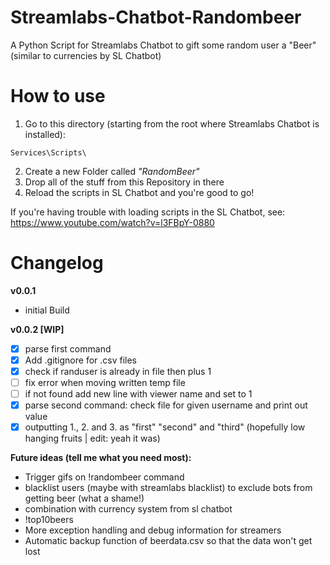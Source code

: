 # Streamlabs-Chatbot-Randombeer
A Python Script for Streamlabs Chatbot to gift some random user a "Beer" (similar to currencies by SL Chatbot)

# How to use

1. Go to this directory (starting from the root where Streamlabs Chatbot is installed):
```
Services\Scripts\
```
2. Create a new Folder called _"RandomBeer"_
3. Drop all of the stuff from this Repository in there
4. Reload the scripts in SL Chatbot and you're good to go!

If you're having trouble with loading scripts in the SL Chatbot, see: https://www.youtube.com/watch?v=l3FBpY-0880



# Changelog

**v0.0.1**

* initial Build

**v0.0.2 [WIP]**

* [x] parse first command
* [x] Add .gitignore for .csv files
* [x] check if randuser is already in file then plus 1
* [ ] fix error when moving written temp file
* [ ] if not found add new line with viewer name and set to 1
* [x] parse second command: check file for given username and print out value
* [x] outputting 1., 2. and 3. as "first" "second" and "third" (hopefully low hanging fruits | edit: yeah it was)

**Future ideas (tell me what you need most):**

* Trigger gifs on !randombeer command
* blacklist users (maybe with streamlabs blacklist) to exclude bots from getting beer (what a shame!)
* combination with currency system from sl chatbot
* !top10beers
* More exception handling and debug information for streamers
* Automatic backup function of beerdata.csv so that the data won't get lost